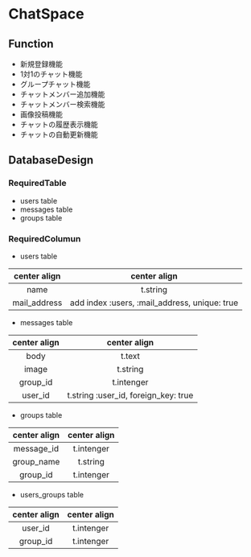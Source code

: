# ChatSpace

## Function
- 新規登録機能
- 1対1のチャット機能
- グループチャット機能
- チャットメンバー追加機能
- チャットメンバー検索機能
- 画像投稿機能
- チャットの履歴表示機能
- チャットの自動更新機能

## DatabaseDesign

### RequiredTable
  - users table
  - messages table
  - groups table

### RequiredColumun

 - users table

| center align| center align |
|:-----------:|:------------:|
| name        |    t.string    |
| mail_address|add index :users, :mail_address, unique: true    |

- messages table

| center align| center align |
|:-----------:|:------------:|
|body             |  t.text            |
|image                  | t.string                  |
|group_id              | t.intenger     |
|user_id   |t.string :user_id, foreign_key: true|

 - groups table

| center align| center align |
|:-----------:|:------------:|
|message_id|t.intenger|
|group_name|t.string|
|group_id|t.intenger|


 - users_groups table

| center align| center align |
|:-----------:|:------------:|
|user_id|t.intenger|
|group_id|t.intenger|
